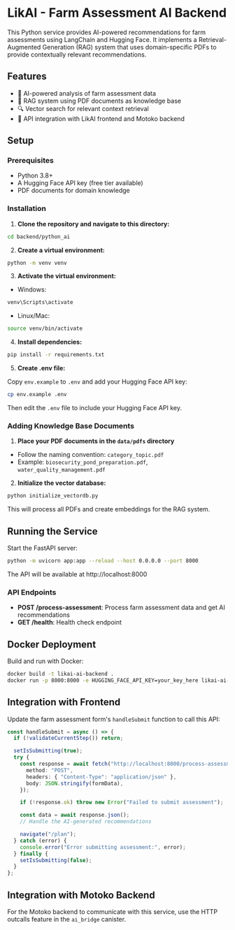 # LikAI - Farm Assessment AI Backend

This Python service provides AI-powered recommendations for farm assessments using LangChain and Hugging Face. It implements a Retrieval-Augmented Generation (RAG) system that uses domain-specific PDFs to provide contextually relevant recommendations.

## Features

- 🧠 AI-powered analysis of farm assessment data
- 📄 RAG system using PDF documents as knowledge base
- 🔍 Vector search for relevant context retrieval
- 🔄 API integration with LikAI frontend and Motoko backend

## Setup

### Prerequisites

- Python 3.8+
- A Hugging Face API key (free tier available)
- PDF documents for domain knowledge

### Installation

1. **Clone the repository and navigate to this directory:**

```bash
cd backend/python_ai
```

2. **Create a virtual environment:**

```bash
python -m venv venv
```

3. **Activate the virtual environment:**

- Windows:

```bash
venv\Scripts\activate
```

- Linux/Mac:

```bash
source venv/bin/activate
```

4. **Install dependencies:**

```bash
pip install -r requirements.txt
```

5. **Create .env file:**

Copy `env.example` to `.env` and add your Hugging Face API key:

```bash
cp env.example .env
```

Then edit the `.env` file to include your Hugging Face API key.

### Adding Knowledge Base Documents

1. **Place your PDF documents in the `data/pdfs` directory**

- Follow the naming convention: `category_topic.pdf`
- Example: `biosecurity_pond_preparation.pdf`, `water_quality_management.pdf`

2. **Initialize the vector database:**

```bash
python initialize_vectordb.py
```

This will process all PDFs and create embeddings for the RAG system.

## Running the Service

Start the FastAPI server:

```bash
python -m uvicorn app:app --reload --host 0.0.0.0 --port 8000
```

The API will be available at http://localhost:8000

### API Endpoints

- **POST /process-assessment**: Process farm assessment data and get AI recommendations
- **GET /health**: Health check endpoint

## Docker Deployment

Build and run with Docker:

```bash
docker build -t likai-ai-backend .
docker run -p 8000:8000 -e HUGGING_FACE_API_KEY=your_key_here likai-ai-backend
```

## Integration with Frontend

Update the farm assessment form's `handleSubmit` function to call this API:

```typescript
const handleSubmit = async () => {
  if (!validateCurrentStep()) return;

  setIsSubmitting(true);
  try {
    const response = await fetch("http://localhost:8000/process-assessment", {
      method: "POST",
      headers: { "Content-Type": "application/json" },
      body: JSON.stringify(formData),
    });

    if (!response.ok) throw new Error("Failed to submit assessment");

    const data = await response.json();
    // Handle the AI-generated recommendations

    navigate("/plan");
  } catch (error) {
    console.error("Error submitting assessment:", error);
  } finally {
    setIsSubmitting(false);
  }
};
```

## Integration with Motoko Backend

For the Motoko backend to communicate with this service, use the HTTP outcalls feature in the `ai_bridge` canister.
